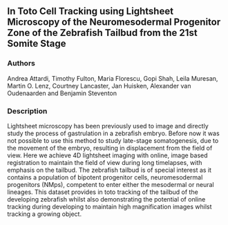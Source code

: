 ## In Toto Cell Tracking using Lightsheet Microscopy of the Neuromesodermal Progenitor Zone of the Zebrafish Tailbud from the 21st Somite Stage

### Authors

Andrea Attardi, Timothy Fulton, Maria Florescu, Gopi Shah, Leila Muresan,  Martin O. Lenz, Courtney Lancaster, Jan Huisken, Alexander van Oudenaarden and Benjamin Steventon

### Description

Lightsheet microscopy has been previously used to image and directly study the process of gastrulation in a zebrafish embryo. Before now it was not possible to use this method to study late-stage somatogenesis, due to the movement of the embryo, resulting in displacement from the field of view. Here we achieve 4D lightsheet imaging with online, image based registration to maintain the field of view during long timelapses, with emphasis on the tailbud. The zebrafish tailbud is of special interest as it contains a population of bipotent progenitor cells, neuromesodermal progenitors (NMps), competent to enter either the mesodermal or neural lineages. This dataset provides in toto tracking of the tailbud of the developing zebrafish whilst also demonstrating the potential of online tracking during developing to maintain high magnification images whilst tracking a growing object.
